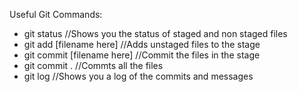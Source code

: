 Useful Git Commands:
- git status //Shows you the status of staged and non staged files
- git add [filename here] //Adds unstaged files to the stage
- git commit [filename here] //Commit the files in the stage
- git commit . //Commts all the files
- git log //Shows you a log of the commits and messages